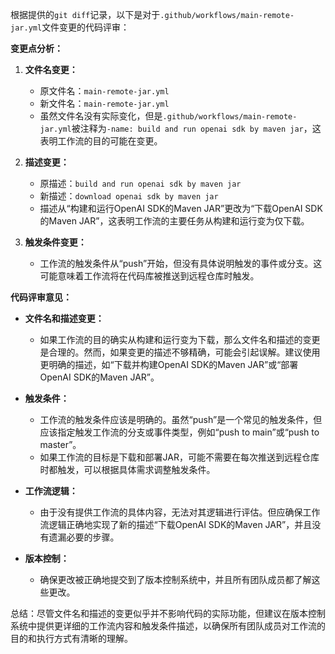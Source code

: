 根据提供的`git diff`记录，以下是对于`.github/workflows/main-remote-jar.yml`文件变更的代码评审：

**变更点分析：**

1. **文件名变更：**
   - 原文件名：`main-remote-jar.yml`
   - 新文件名：`main-remote-jar.yml`
   - 虽然文件名没有实际变化，但是`.github/workflows/main-remote-jar.yml`被注释为`-name: build and run openai sdk by maven jar`，这表明工作流的目的可能在变更。

2. **描述变更：**
   - 原描述：`build and run openai sdk by maven jar`
   - 新描述：`download openai sdk by maven jar`
   - 描述从“构建和运行OpenAI SDK的Maven JAR”更改为“下载OpenAI SDK的Maven JAR”，这表明工作流的主要任务从构建和运行变为仅下载。

3. **触发条件变更：**
   - 工作流的触发条件从“push”开始，但没有具体说明触发的事件或分支。这可能意味着工作流将在代码库被推送到远程仓库时触发。

**代码评审意见：**

- **文件名和描述变更：** 
  - 如果工作流的目的确实从构建和运行变为下载，那么文件名和描述的变更是合理的。然而，如果变更的描述不够精确，可能会引起误解。建议使用更明确的描述，如“下载并构建OpenAI SDK的Maven JAR”或“部署OpenAI SDK的Maven JAR”。

- **触发条件：**
  - 工作流的触发条件应该是明确的。虽然“push”是一个常见的触发条件，但应该指定触发工作流的分支或事件类型，例如“push to main”或“push to master”。
  - 如果工作流的目标是下载和部署JAR，可能不需要在每次推送到远程仓库时都触发，可以根据具体需求调整触发条件。

- **工作流逻辑：**
  - 由于没有提供工作流的具体内容，无法对其逻辑进行评估。但应确保工作流逻辑正确地实现了新的描述“下载OpenAI SDK的Maven JAR”，并且没有遗漏必要的步骤。

- **版本控制：**
  - 确保更改被正确地提交到了版本控制系统中，并且所有团队成员都了解这些更改。

总结：尽管文件名和描述的变更似乎并不影响代码的实际功能，但建议在版本控制系统中提供更详细的工作流内容和触发条件描述，以确保所有团队成员对工作流的目的和执行方式有清晰的理解。
